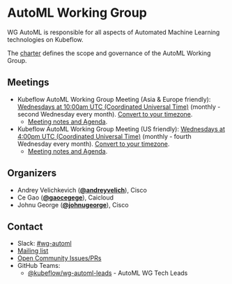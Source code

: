 <!---
This is an autogenerated file!

Please do not edit this file directly, but instead make changes to the
sigs.yaml file in the project root.

To understand how this file is generated, see https://github.com/kubeflow/community/generator/README.md
--->
# AutoML Working Group

WG AutoML is responsible for all aspects of Automated Machine Learning technologies on Kubeflow.

The [charter](charter.md) defines the scope and governance of the AutoML Working Group.

## Meetings
* Kubeflow AutoML Working Group Meeting (Asia & Europe friendly): [Wednesdays at 10:00am UTC (Coordinated Universal Time)]() (monthly - second Wednesday every month). [Convert to your timezone](http://www.thetimezoneconverter.com/?t=10:00am&tz=UTC%20%28Coordinated%20Universal%20Time%29).
  * [Meeting notes and Agenda](https://docs.google.com/document/d/1MChKfzrKAeFRtYqypFbMXL6ZIc_OgijjkvbqmwRV-64).
* Kubeflow AutoML Working Group Meeting (US friendly): [Wednesdays at 4:00pm UTC (Coordinated Universal Time)]() (monthly - fourth Wednesday every month). [Convert to your timezone](http://www.thetimezoneconverter.com/?t=4:00pm&tz=UTC%20%28Coordinated%20Universal%20Time%29).
  * [Meeting notes and Agenda](https://docs.google.com/document/d/1MChKfzrKAeFRtYqypFbMXL6ZIc_OgijjkvbqmwRV-64).

## Organizers

* Andrey Velichkevich (**[@andreyvelich](https://github.com/andreyvelich)**), Cisco
* Ce Gao (**[@gaocegege](https://github.com/gaocegege)**), Caicloud
* Johnu George (**[@johnugeorge](https://github.com/johnugeorge)**), Cisco

## Contact
- Slack: [#wg-automl](https://kubeflow.slack.com/messages/wg-automl)
- [Mailing list](https://groups.google.com/forum/#!forum/kubeflow-discuss)
- [Open Community Issues/PRs](https://github.com/kubeflow/community/labels/wg%2Farea/wg-automl)
- GitHub Teams:
    - [@kubeflow/wg-automl-leads](https://github.com/orgs/kubeflow/teams/wg-automl-leads) - AutoML WG Tech Leads
<!-- BEGIN CUSTOM CONTENT -->

<!-- END CUSTOM CONTENT -->
